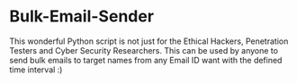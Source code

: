# Bulk-Email-Sender
This wonderful Python script is not just for the Ethical Hackers, Penetration Testers and Cyber Security Researchers. This can be used by anyone to send bulk emails to target names from any Email ID want with the defined time interval :)

